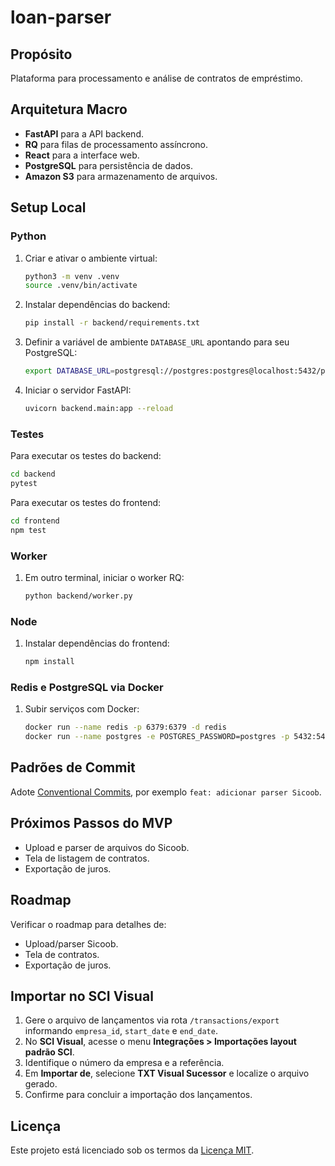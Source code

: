 # loan-parser

## Propósito
Plataforma para processamento e análise de contratos de empréstimo.

## Arquitetura Macro
- **FastAPI** para a API backend.
- **RQ** para filas de processamento assíncrono.
- **React** para a interface web.
- **PostgreSQL** para persistência de dados.
- **Amazon S3** para armazenamento de arquivos.

## Setup Local
### Python
1. Criar e ativar o ambiente virtual:
   ```bash
   python3 -m venv .venv
   source .venv/bin/activate
   ```
2. Instalar dependências do backend:
   ```bash
   pip install -r backend/requirements.txt
   ```
3. Definir a variável de ambiente `DATABASE_URL` apontando para seu PostgreSQL:
   ```bash
   export DATABASE_URL=postgresql://postgres:postgres@localhost:5432/postgres
   ```
4. Iniciar o servidor FastAPI:
   ```bash
   uvicorn backend.main:app --reload
   ```

### Testes
Para executar os testes do backend:
```bash
cd backend
pytest
```

Para executar os testes do frontend:
```bash
cd frontend
npm test
```

### Worker
1. Em outro terminal, iniciar o worker RQ:
   ```bash
   python backend/worker.py
   ```

### Node
1. Instalar dependências do frontend:
   ```bash
   npm install
   ```

### Redis e PostgreSQL via Docker
1. Subir serviços com Docker:
   ```bash
   docker run --name redis -p 6379:6379 -d redis
   docker run --name postgres -e POSTGRES_PASSWORD=postgres -p 5432:5432 -d postgres
   ```

## Padrões de Commit
Adote [Conventional Commits](https://www.conventionalcommits.org/), por exemplo `feat: adicionar parser Sicoob`.

## Próximos Passos do MVP
- Upload e parser de arquivos do Sicoob.
- Tela de listagem de contratos.
- Exportação de juros.

## Roadmap
Verificar o roadmap para detalhes de:
- Upload/parser Sicoob.
- Tela de contratos.
- Exportação de juros.

## Importar no SCI Visual
1. Gere o arquivo de lançamentos via rota `/transactions/export` informando `empresa_id`, `start_date` e `end_date`.
2. No **SCI Visual**, acesse o menu **Integrações > Importações layout padrão SCI**.
3. Identifique o número da empresa e a referência.
4. Em **Importar de**, selecione **TXT Visual Sucessor** e localize o arquivo gerado.
5. Confirme para concluir a importação dos lançamentos.

## Licença
Este projeto está licenciado sob os termos da [Licença MIT](LICENSE).
